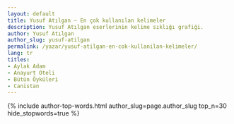 ```yaml
---
layout: default
title: Yusuf Atılgan — En çok kullanılan kelimeler
description: Yusuf Atılgan eserlerinin kelime sıklığı grafiği.
author: Yusuf Atılgan
author_slug: yusuf-atilgan
permalink: /yazar/yusuf-atilgan-en-cok-kullanilan-kelimeler/
lang: tr
titles:
- Aylak Adam
- Anayurt Oteli
- Bütün Öyküleri
- Canistan
---
```

{% include author-top-words.html author_slug=page.author_slug top_n=30 hide_stopwords=true %}
